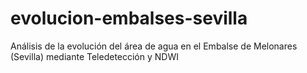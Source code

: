 # evolucion-embalses-sevilla
Análisis de la evolución del área de agua en el Embalse de Melonares (Sevilla) mediante Teledetección y NDWI
